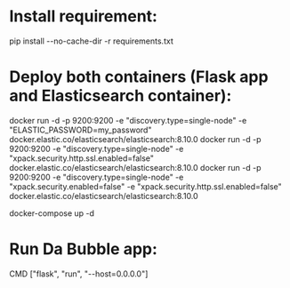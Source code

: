 # Install requirement:
pip install --no-cache-dir -r requirements.txt

# Deploy both containers (Flask app and Elasticsearch container):
docker run -d -p 9200:9200 -e "discovery.type=single-node" -e "ELASTIC_PASSWORD=my_password" docker.elastic.co/elasticsearch/elasticsearch:8.10.0
docker run -d -p 9200:9200 -e "discovery.type=single-node" -e "xpack.security.http.ssl.enabled=false" docker.elastic.co/elasticsearch/elasticsearch:8.10.0
docker run -d -p 9200:9200 -e "discovery.type=single-node" -e "xpack.security.enabled=false" -e "xpack.security.http.ssl.enabled=false" docker.elastic.co/elasticsearch/elasticsearch:8.10.0

docker-compose up -d

# Run Da Bubble app:
CMD ["flask", "run", "--host=0.0.0.0"]

